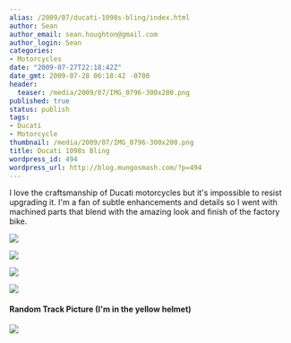 ```yaml
---
alias: /2009/07/ducati-1098s-bling/index.html
author: Sean
author_email: sean.houghton@gmail.com
author_login: Sean
categories:
- Motorcycles
date: "2009-07-27T22:18:42Z"
date_gmt: 2009-07-28 06:18:42 -0700
header:
  teaser: /media/2009/07/IMG_0796-300x200.png
published: true
status: publish
tags:
- Ducati
- Motorcycle
thumbnail: /media/2009/07/IMG_0796-300x200.png
title: Ducati 1098s Bling
wordpress_id: 494
wordpress_url: http://blog.mungosmash.com/?p=494
---
```

I love the craftsmanship of Ducati motorcycles but it's impossible to resist upgrading it.  I'm a fan of subtle enhancements and details so I went with machined parts that blend with the amazing look and finish of the factory bike.

[![]({{site.url_root}}/media/2009/07/IMG_0786-300x200.png)]({{site.url_root}}/media/2009/07/IMG_0786.png)

[![]({{site.url_root}}/media/2009/07/IMG_0788-300x200.png)]({{site.url_root}}/media/2009/07/IMG_0788.png)

[![]({{site.url_root}}/media/2009/07/IMG_0800-300x200.png)]({{site.url_root}}/media/2009/07/IMG_0800.png)

[![]({{site.url_root}}/media/2009/07/IMG_0796-300x200.png)]({{site.url_root}}/media/2009/07/IMG_0796.png)

#### Random Track Picture (I'm in the yellow helmet)

[![]({{site.url_root}}/media/2009/07/PICT0004-300x225.png)]({{site.url_root}}/media/2009/07/PICT0004.png)
